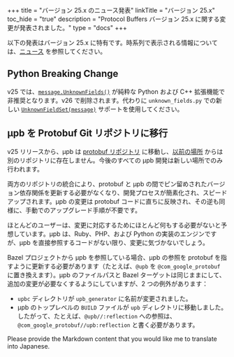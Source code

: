 +++
title = "バージョン 25.x のニュース発表"
linkTitle = "バージョン 25.x"
toc_hide = "true"
description = "Protocol Buffers バージョン 25.x に関する変更が発表されました。"
type = "docs"
+++

以下の発表はバージョン 25.x に特有です。時系列で表示される情報については、[ニュース](/news) を参照してください。

## Python Breaking Change

v25 では、[`message.UnknownFields()`](https://googleapis.dev/python/protobuf/latest/google/protobuf/message.html#google.protobuf.message.Message.UnknownFields) が純粋な Python および C++ 拡張機能で非推奨となります。v26 で削除されます。代わりに `unknown_fields.py` での新しい [`UnknownFieldSet(message)`](https://googleapis.dev/python/protobuf/latest/google/protobuf/unknown_fields.html) サポートを使用してください。

## μpb を Protobuf Git リポジトリに移行

v25 リリースから、μpb は [protobuf リポジトリ](https://github.com/protocolbuffers/protobuf) に移動し、[以前の場所](https://github.com/protocolbuffers/upb) からは別のリポジトリに存在しません。今後のすべての μpb 開発は新しい場所でのみ行われます。

両方のリポジトリの統合により、protobuf と μpb の間でピン留めされたバージョン依存関係を更新する必要がなくなり、開発プロセスが簡素化され、スピードアップされます。μpb の変更は protobuf コードに直ちに反映され、その逆も同様に、手動でのアップグレード手順が不要です。

ほとんどのユーザーは、変更に対応するためにほとんど何もする必要がないと予想しています。μpb は、Ruby、PHP、および Python の実装のエンジンですが、μpb を直接参照するコードがない限り、変更に気づかないでしょう。

Bazel プロジェクトから μpb を参照している場合、μpb の参照を protobuf を指すように更新する必要があります（たとえば、`@upb` を `@com_google_protobuf` に置き換えます）。μpb のファイルパスと Bazel ターゲットは同じままにして、追加の変更が必要なくするようにしていますが、2 つの例外があります：

-   `upbc` ディレクトリが `upb_generator` に名前が変更されました。
-   μpb のトップレベルの `BUILD` ファイルが `upb` ディレクトリに移動しました。したがって、たとえば、`@upb//:reflection` への参照は、`@com_google_protobuf//upb:reflection` と書く必要があります。

Please provide the Markdown content that you would like me to translate into Japanese.
